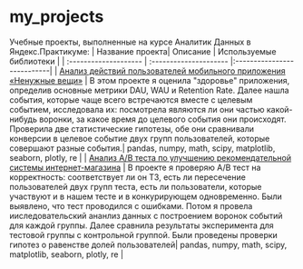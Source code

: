 # my_projects
Учебные проекты, выполненные на курсе Аналитик Данных в Яндекс.Практикуме:
| Название проекта| Описание | Используемые библиотеки |
| :-------------------- | :--------------------- |:---------------------------|
| [Анализ действий пользователей мобильного приложения «Ненужные вещи»](https://github.com/nepozdno/my_projects/tree/main/mobile_app_useless_things) | В этом проекте я оценила "здоровье" приложения, определив основные метрики DAU, WAU и Retention Rate. Далее нашла события, которые чаще всего встречаются вместе с целевым событием, исследовала их: посмотрела являются ли они частью какой-нибудь воронки, за какое время до целевого события они происходят. Проверила две статистические гипотезы, обе они сравнивали конверсии в целевое событие двух групп пользователей, которые совершают разные события.| pandas, numpy, math, scipy, matplotlib, seaborn, plotly, re |
| [Анализ А/В теста по улучшению рекомендательной системы интернет-магазина](https://github.com/nepozdno/my_projects/tree/main/recommender_system_ab_test) | В проекте я проверяю А/B тест на корректность: соответствует ли он ТЗ, есть ли пересечение пользователей двух групп теста, есть ли пользователи, которые участвуют и в нашем тесте и в конкурирующем одновременно. Были выявлено, что тест проводился с ошибками. Потом я провела ииследовательский ананлиз данных с построением воронок событий для каждой группы. Далее сравнила результаты эксперимента для тестовой группы с контрольной группой. Были проведены проверки гипотез о равенстве долей пользователей| pandas, numpy, math, scipy, matplotlib, seaborn, plotly, re |
